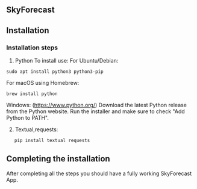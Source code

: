 ## SkyForecast
 

## Installation

### Installation steps
1. Python
To install use:
For Ubuntu/Debian:
```
sudo apt install python3 python3-pip
```
For macOS using Homebrew:
```
brew install python
```
Windows:
(https://www.python.org/)
Download the latest Python release from the Python website.
Run the installer and make sure to check "Add Python to PATH".

2. Textual,requests:
```
   pip install textual requests
```

## Completing the installation
After completing all the steps you should have a fully working SkyForecast App.
